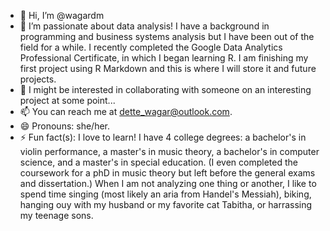 - 👋 Hi, I’m @wagardm
- 👀 I’m passionate about data analysis! I have a background in programming and business systems analysis but I have been out of the field for a while. I recently completed
  the Google Data Analytics Professional Certificate, in which I began learning R. I am finishing my first project using R Markdown and this is where I will store it and 
  future projects. 
- 💞️ I might be interested in collaborating with someone on an interesting project at some point...
- 📫 You can reach me at dette_wagar@outlook.com.
- 😄 Pronouns: she/her.
- ⚡ Fun fact(s): I love to learn! I have 4 college degrees: a bachelor's in violin performance, a master's in music theory, a bachelor's in computer science,
and a master's in special education. (I even completed the coursework for a phD in music theory but left before the general exams and dissertation.) When I am not
analyzing one thing or another, I like to spend time singing (most likely an aria from Handel's Messiah), biking, hanging ouy with my husband or my favorite cat
Tabitha, or harrassing my teenage sons. 

<!---
wagardm/wagardm is a ✨ special ✨ repository because its `README.md` (this file) appears on your GitHub profile.
You can click the Preview link to take a look at your changes.
--->
